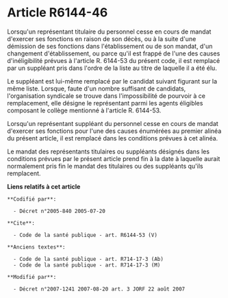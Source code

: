 # Article R6144-46

Lorsqu'un représentant titulaire du personnel cesse en cours de mandat d'exercer ses fonctions en raison de son décès, ou à
la suite d'une démission de ses fonctions dans l'établissement ou de son mandat, d'un changement d'établissement, ou parce
qu'il est frappé de l'une des causes d'inéligibilité prévues à l'article R. 6144-53 du présent code, il est remplacé par un
suppléant pris dans l'ordre de la liste au titre de laquelle il a été élu.

Le suppléant est lui-même remplacé par le candidat suivant figurant sur la même liste. Lorsque, faute d'un nombre suffisant
de candidats, l'organisation syndicale se trouve dans l'impossibilité de pourvoir à ce remplacement, elle désigne le
représentant parmi les agents éligibles composant le collège mentionné à l'article R. 6144-53.

Lorsqu'un représentant suppléant du personnel cesse en cours de mandat d'exercer ses fonctions pour l'une des causes
énumérées au premier alinéa du présent article, il est remplacé dans les conditions prévues à cet alinéa.

Le mandat des représentants titulaires ou suppléants désignés dans les conditions prévues par le présent article prend fin à
la date à laquelle aurait normalement pris fin le mandat des titulaires ou des suppléants qu'ils remplacent.

**Liens relatifs à cet article**

	**Codifié par**:

	  - Décret n°2005-840 2005-07-20

	**Cite**:

	  - Code de la santé publique - art. R6144-53 (V)

	**Anciens textes**:

	  - Code de la santé publique - art. R714-17-3 (Ab)
	  - Code de la santé publique - art. R714-17-3 (M)

	**Modifié par**:

	  - Décret n°2007-1241 2007-08-20 art. 3 JORF 22 août 2007
